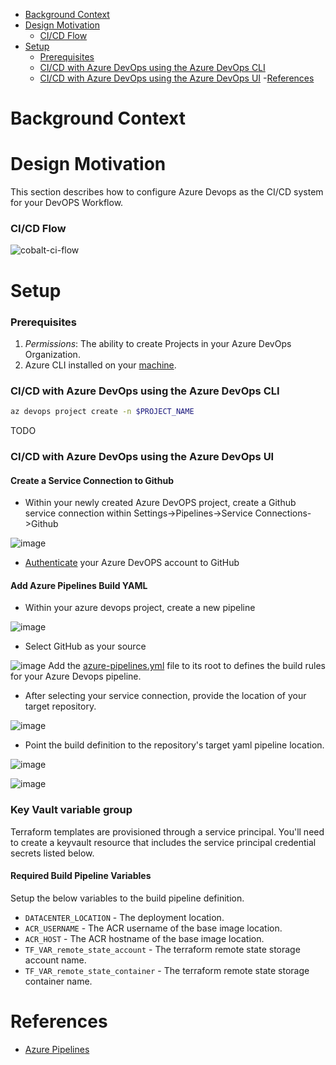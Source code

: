 
- [Background Context](#background-context)
- [Design Motivation](#design-motivation)
  - [CI/CD Flow](#ci/cd-flow)
- [Setup](#setup)
  - [Prerequisites](#prerequisites)
  - [CI/CD with Azure DevOps using the Azure DevOps CLI](#CI/CD-with-Azure-DevOps-using-the-Azure-DevOps-CLI)
  - [CI/CD with Azure DevOps using the Azure DevOps UI](#CI/CD-with-Azure-DevOps-using-the-Azure-DevOps-UI)
-[References](#references) 

# Background Context 

# Design Motivation
This section describes how to configure Azure Devops as the CI/CD system for your DevOPS Workflow.

### CI/CD Flow

![cobalt-ci-flow](https://user-images.githubusercontent.com/7635865/56059699-42aaa500-5d2a-11e9-8544-5236e7a9b2ef.png)

# Setup 

### Prerequisites

1. _Permissions_: The ability to create Projects in your Azure DevOps Organization.
2. Azure CLI installed on your [machine](https://docs.microsoft.com/en-us/cli/azure/install-azure-cli?view=azure-cli-latest).

### CI/CD with Azure DevOps using the Azure DevOps CLI 

```bash
az devops project create -n $PROJECT_NAME
```
TODO

### CI/CD with Azure DevOps using the Azure DevOps UI

#### Create a Service Connection to Github

- Within your newly created Azure DevOPS project, create a Github service connection within Settings->Pipelines->Service Connections->Github

![image](https://user-images.githubusercontent.com/7635865/56069523-fc187300-5d48-11e9-8c38-78c2d734332c.png)

- [Authenticate](https://docs.microsoft.com/en-us/azure/devops/boards/github/connect-to-github?view=azure-devops#authentication-options) your Azure DevOPS account to GitHub

#### Add Azure Pipelines Build YAML

- Within your azure devops project, create a new pipeline

![image](https://user-images.githubusercontent.com/7635865/56069362-549b4080-5d48-11e9-97b9-02cb01cc5b35.png)

- Select GitHub as your source

![image](https://user-images.githubusercontent.com/7635865/56069729-05eea600-5d4a-11e9-8aa8-002feb8519a0.png)
Add the [azure-pipelines.yml](./azure-pipelines.yml) file to its root to defines the build rules for your Azure Devops pipeline.

- After selecting your service connection, provide the location of your target repository.

![image](https://user-images.githubusercontent.com/7635865/56069808-5fef6b80-5d4a-11e9-9d5d-d4a7fb372a41.png)

- Point the build definition to the repository's target yaml pipeline location.

![image](https://user-images.githubusercontent.com/7635865/56069873-a5ac3400-5d4a-11e9-80e0-fe2e90b5639b.png)

![image](https://user-images.githubusercontent.com/7635865/56069976-2c611100-5d4b-11e9-9bc0-b4dad6d1cd9c.png)

### Key Vault variable group

Terraform templates are provisioned through a service principal. You'll need to create a keyvault resource that includes the service principal credential secrets listed below.

#### Required Build Pipeline Variables

Setup the below variables to the build pipeline definition.

- `DATACENTER_LOCATION` - The deployment location.
- `ACR_USERNAME` - The ACR username of the base image location.
- `ACR_HOST` - The ACR hostname of the base image location.
- `TF_VAR_remote_state_account` - The terraform remote state storage account name.
- `TF_VAR_remote_state_container` - The terraform remote state storage container name.

# References

- [Azure Pipelines](https://docs.microsoft.com/en-us/azure/devops/pipelines/get-started/what-is-azure-pipelines?toc=/azure/devops/pipelines/toc.json&bc=/azure/devops/boards/pipelines/breadcrumb/toc.json&view=azure-devops)
